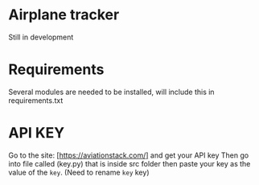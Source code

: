 # Airplane tracker
Still in development

# Requirements
Several modules are needed to be installed, will include this in requirements.txt 

# API KEY
Go to the site: [https://aviationstack.com/] and get your API key
Then go into file called (key.py) that is inside src folder then paste your key as the value of the ` key `. (Need to rename ` key ` key)
